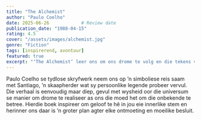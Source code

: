 ```yaml
---
title: "The Alchemist"
author: "Paulo Coelho"
date: 2025-06-26            # Review date
publication_date: "1988-04-15"
rating: 4.5
cover: "/assets/images/alchemist.jpg"
genre: "Fiction"
tags: [inspirerend, avontuur]
featured: true
excerpt: "‘The Alchemist’ leer ons om ons drome te volg en die tekens van die lewe te lees."
---
```


Paulo Coelho se tydlose skryfwerk neem ons op ’n simboliese reis saam met Santiago, ’n skaapherder wat sy persoonlike legende probeer vervul. Die verhaal is eenvoudig maar diep, gevul met wysheid oor die universum se manier om drome te realiseer as ons die moed het om die onbekende te betree. Hierdie boek inspireer om geloof te hê in jou eie innerlike stem en herinner ons daar is ’n groter plan agter elke ontmoeting en moeilike besluit.
